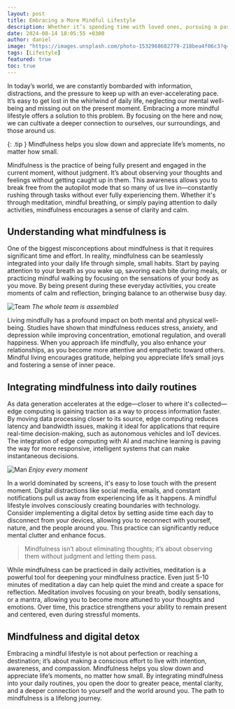 ```yaml
---
layout: post
title: Embracing a More Mindful Lifestyle
description: Whether it’s spending time with loved ones, pursuing a passion, or simply enjoying a quiet moment, slow living encourages you to make space for what enriches your life.
date: 2024-08-14 18:05:55 +0300
author: daniel
image: "https://images.unsplash.com/photo-1532968682779-218bea4f06c3?q=80&w=2070&auto=format&fit=crop&ixlib=rb-4.0.3&ixid=M3wxMjA3fDB8MHxwaG90by1wYWdlfHx8fGVufDB8fHx8fA%3D%3D"
tags: [Lifestyle]
featured: true
toc: true
---
```


In today’s world, we are constantly bombarded with information, distractions, and the pressure to keep up with an ever-accelerating pace. It’s easy to get lost in the whirlwind of daily life, neglecting our mental well-being and missing out on the present moment. Embracing a more mindful lifestyle offers a solution to this problem. By focusing on the here and now, we can cultivate a deeper connection to ourselves, our surroundings, and those around us.

{: .tip }
Mindfulness helps you slow down and appreciate life’s moments, no matter how small.

Mindfulness is the practice of being fully present and engaged in the current moment, without judgment. It’s about observing your thoughts and feelings without getting caught up in them. This awareness allows you to break free from the autopilot mode that so many of us live in—constantly rushing through tasks without ever fully experiencing them. Whether it's through meditation, mindful breathing, or simply paying attention to daily activities, mindfulness encourages a sense of clarity and calm.

##  Understanding what mindfulness is

One of the biggest misconceptions about mindfulness is that it requires significant time and effort. In reality, mindfulness can be seamlessly integrated into your daily life through simple, small habits. Start by paying attention to your breath as you wake up, savoring each bite during meals, or practicing mindful walking by focusing on the sensations of your body as you move. By being present during these everyday activities, you create moments of calm and reflection, bringing balance to an otherwise busy day.

![Team]({{site.baseurl}}/images/05-2.jpg)
*The whole team is assembled*

Living mindfully has a profound impact on both mental and physical well-being. Studies have shown that mindfulness reduces stress, anxiety, and depression while improving concentration, emotional regulation, and overall happiness. When you approach life mindfully, you also enhance your relationships, as you become more attentive and empathetic toward others. Mindful living encourages gratitude, helping you appreciate life’s small joys and fostering a sense of inner peace.

## Integrating mindfulness into daily routines

As data generation accelerates at the edge—closer to where it's collected—edge computing is gaining traction as a way to process information faster. By moving data processing closer to its source, edge computing reduces latency and bandwidth issues, making it ideal for applications that require real-time decision-making, such as autonomous vehicles and IoT devices. The integration of edge computing with AI and machine learning is paving the way for more responsive, intelligent systems that can make instantaneous decisions.

![Man]({{site.baseurl}}/images/05-1.jpg)
*Enjoy every moment*

In a world dominated by screens, it's easy to lose touch with the present moment. Digital distractions like social media, emails, and constant notifications pull us away from experiencing life as it happens. A mindful lifestyle involves consciously creating boundaries with technology. Consider implementing a digital detox by setting aside time each day to disconnect from your devices, allowing you to reconnect with yourself, nature, and the people around you. This practice can significantly reduce mental clutter and enhance focus.

> Mindfulness isn’t about eliminating thoughts; it’s about observing them without judgment and letting them pass.

While mindfulness can be practiced in daily activities, meditation is a powerful tool for deepening your mindfulness practice. Even just 5-10 minutes of meditation a day can help quiet the mind and create a space for reflection. Meditation involves focusing on your breath, bodily sensations, or a mantra, allowing you to become more attuned to your thoughts and emotions. Over time, this practice strengthens your ability to remain present and centered, even during stressful moments.

## Mindfulness and digital detox

Embracing a mindful lifestyle is not about perfection or reaching a destination; it’s about making a conscious effort to live with intention, awareness, and compassion. Mindfulness helps you slow down and appreciate life’s moments, no matter how small. By integrating mindfulness into your daily routines, you open the door to greater peace, mental clarity, and a deeper connection to yourself and the world around you. The path to mindfulness is a lifelong journey.